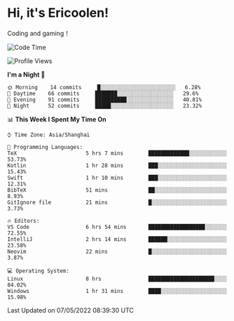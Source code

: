 # Hi, it's Ericoolen!
Coding and gaming！

<!--START_SECTION:waka-->
![Code Time](http://img.shields.io/badge/Code%20Time-230%20hrs%2055%20mins-blue)

![Profile Views](http://img.shields.io/badge/Profile%20Views-0-blue)

**I'm a Night 🦉** 

```text
🌞 Morning    14 commits     █░░░░░░░░░░░░░░░░░░░░░░░░   6.28% 
🌆 Daytime    66 commits     ███████░░░░░░░░░░░░░░░░░░   29.6% 
🌃 Evening    91 commits     ██████████░░░░░░░░░░░░░░░   40.81% 
🌙 Night      52 commits     █████░░░░░░░░░░░░░░░░░░░░   23.32%

```


📊 **This Week I Spent My Time On** 

```text
⌚︎ Time Zone: Asia/Shanghai

💬 Programming Languages: 
TeX                      5 hrs 7 mins        █████████████░░░░░░░░░░░░   53.73% 
Kotlin                   1 hr 28 mins        ███░░░░░░░░░░░░░░░░░░░░░░   15.43% 
Swift                    1 hr 10 mins        ███░░░░░░░░░░░░░░░░░░░░░░   12.31% 
BibTeX                   51 mins             ██░░░░░░░░░░░░░░░░░░░░░░░   8.93% 
GitIgnore file           21 mins             █░░░░░░░░░░░░░░░░░░░░░░░░   3.73%

🔥 Editors: 
VS Code                  6 hrs 54 mins       ██████████████████░░░░░░░   72.55% 
IntelliJ                 2 hrs 14 mins       ██████░░░░░░░░░░░░░░░░░░░   23.58% 
Neovim                   22 mins             █░░░░░░░░░░░░░░░░░░░░░░░░   3.87%

💻 Operating System: 
Linux                    8 hrs               █████████████████████░░░░   84.02% 
Windows                  1 hr 31 mins        ████░░░░░░░░░░░░░░░░░░░░░   15.98%

```


 Last Updated on 07/05/2022 08:39:30 UTC
<!--END_SECTION:waka-->

